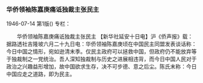 ### 华侨领袖陈嘉庚痛诋独裁主张民主

1946-07-14
第1版()
专栏：

　　华侨领袖陈嘉庚痛诋独裁主张民主
    【新华社延安十日电】沪《侨声报》载：据路透社吉隆坡六月二十九日电：华侨领袖陈嘉庚顷在中国民主同盟发表谈话称：今日中国之情形，宛如逊清末季。仅民主政府可以拯救中国，但政府仍不能放弃等于独裁制之一党统治。吾人深知独裁制与历史之进展相违背，而今日中国人民对于政治之兴趣益形增加，故中国欲求生存，决不可步德、意之后尘。陈氏末称：今日中国应走之道路，即为民主。
